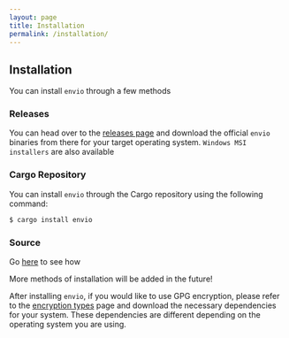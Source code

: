 ```yaml
---
layout: page
title: Installation
permalink: /installation/
---
```


## Installation

You can install `envio` through a few methods

### Releases

You can head over to the [releases page](https://github.com/humblepenguinn/envio/releases/latest) and download the official `envio` binaries from there for your target operating system. `Windows MSI installers` are also available

### Cargo Repository

You can install `envio` through the Cargo repository using the following command:

```bash
$ cargo install envio
```

### Source

Go [here](/build-from-source/) to see how

More methods of installation will be added in the future!

After installing `envio`, if you would like to use GPG encryption, please refer to the [encryption types](/encryption-types) page and download the necessary dependencies for your system. These dependencies are different depending on the operating system you are using.
